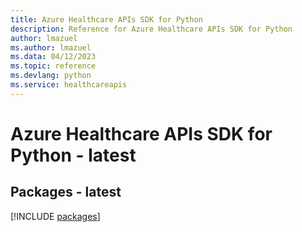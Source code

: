 ```yaml
---
title: Azure Healthcare APIs SDK for Python
description: Reference for Azure Healthcare APIs SDK for Python
author: lmazuel
ms.author: lmazuel
ms.data: 04/12/2023
ms.topic: reference
ms.devlang: python
ms.service: healthcareapis
---
```

# Azure Healthcare APIs SDK for Python - latest
## Packages - latest
[!INCLUDE [packages](healthcare-apis-index.md)]